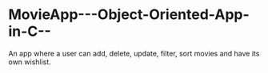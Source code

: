 # MovieApp---Object-Oriented-App-in-C--
An app where a user can add, delete, update, filter, sort movies and have its own wishlist.
